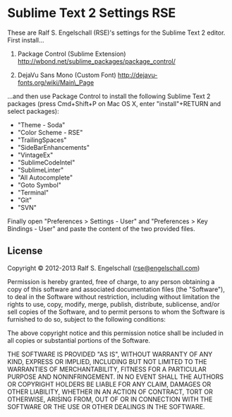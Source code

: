 
Sublime Text 2 Settings RSE
===========================

These are Ralf S. Engelschall (RSE)'s settings for the Sublime Text 2 editor.
First install...
 
1. Package Control (Sublime Extension)
   http://wbond.net/sublime_packages/package_control/

2. DejaVu Sans Mono (Custom Font)
   http://dejavu-fonts.org/wiki/Main\_Page

...and then use Package Control to install the following Sublime Text
2 packages (press Cmd+Shift+P on Mac OS X, enter "install"+RETURN and
select packages):

- "Theme - Soda"
- "Color Scheme - RSE"
- "TrailingSpaces"
- "SideBarEnhancements"
- "VintageEx"
- "SublimeCodeIntel"
- "SublimeLinter"
- "All Autocomplete"
- "Goto Symbol"
- "Terminal"
- "Git"
- "SVN"

Finally open "Preferences > Settings - User" and "Preferences > Key
Bindings - User" and paste the content of the two provided files.

License
-------

Copyright &copy; 2012-2013 Ralf S. Engelschall (rse@engelschall.com)

Permission is hereby granted, free of charge, to any person obtaining
a copy of this software and associated documentation files (the
"Software"), to deal in the Software without restriction, including
without limitation the rights to use, copy, modify, merge, publish,
distribute, sublicense, and/or sell copies of the Software, and to
permit persons to whom the Software is furnished to do so, subject to
the following conditions:

The above copyright notice and this permission notice shall be included
in all copies or substantial portions of the Software.

THE SOFTWARE IS PROVIDED "AS IS", WITHOUT WARRANTY OF ANY KIND,
EXPRESS OR IMPLIED, INCLUDING BUT NOT LIMITED TO THE WARRANTIES OF
MERCHANTABILITY, FITNESS FOR A PARTICULAR PURPOSE AND NONINFRINGEMENT.
IN NO EVENT SHALL THE AUTHORS OR COPYRIGHT HOLDERS BE LIABLE FOR ANY
CLAIM, DAMAGES OR OTHER LIABILITY, WHETHER IN AN ACTION OF CONTRACT,
TORT OR OTHERWISE, ARISING FROM, OUT OF OR IN CONNECTION WITH THE
SOFTWARE OR THE USE OR OTHER DEALINGS IN THE SOFTWARE.

